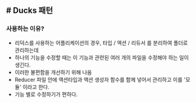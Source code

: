 ## # Ducks 패턴

### 사용하는 이유?

-   리덕스를 사용하는 어플리케이션의 경우, 타입 / 액션 / 리듀서 를 분리하여 폴더로 관리하는데
-   하나의 기능을 수정할 때는 이 기능과 관련된 여러 개의 파일을 수정해야 하는 일이 생긴다.
-   이러한 불편함을 개선하기 위해 나옴
-   Reducer 파일 안에 액션타입과 액션 생성자 함수를 함께 넣어서 관리하고 이를 '모듈' 이라고 한다.
-   기능 별로 수정하기가 편하다.
